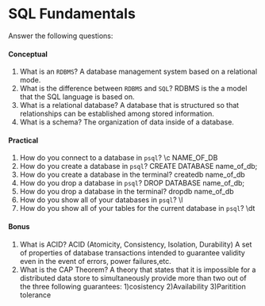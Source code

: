 # SQL Fundamentals

Answer the following questions:

#### Conceptual

1. What is an `RDBMS`? A database management system based on a relational mode.
1. What is the difference between `RDBMS` and `SQL`?  RDBMS is the a model that the SQL language is based on.
1. What is a relational database? A database that is structured so that relationships can be established among stored information.
1. What is a schema? The organization of data inside of a database. 

#### Practical

1. How do you connect to a database in `psql`? \c NAME_OF_DB
1. How do you create a database in `psql`? CREATE DATABASE name_of_db;
1. How do you create a database in the terminal? createdb name_of_db
1. How do you drop a database in `psql`? DROP DATABASE name_of_db;
1. How do you drop a database in the terminal? dropdb name_of_db
1. How do you show all of your databases in `psql`? \l
1. How do you show all of your tables for the current database in `psql`? \dt

#### Bonus

1. What is ACID? ACID (Atomicity, Consistency, Isolation, Durability)
    A set of properties of database transactions intended to guarantee validity
    even in the event of errors, power failures,etc.
1. What is the CAP Theorem? A theory that states that it is impossible for a distributed data 
    store to simultaneously provide more than two out of the three following guarantees:
        1)cosistency
        2)Availability
        3)Paritition tolerance
